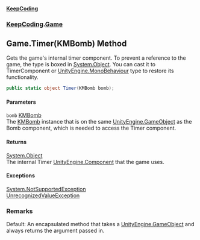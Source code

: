 #### [KeepCoding](index.md 'index')
### [KeepCoding](KeepCoding.md 'KeepCoding').[Game](Game.md 'KeepCoding.Game')
## Game.Timer(KMBomb) Method
Gets the game's internal timer component. To prevent a reference to the game, the type is boxed in [System.Object](https://docs.microsoft.com/en-us/dotnet/api/System.Object 'System.Object'). You can cast it to TimerComponent or [UnityEngine.MonoBehaviour](https://docs.microsoft.com/en-us/dotnet/api/UnityEngine.MonoBehaviour 'UnityEngine.MonoBehaviour') type to restore its functionality.  
```csharp
public static object Timer(KMBomb bomb);
```
#### Parameters
<a name='KeepCoding.Game.Timer(KMBomb).bomb'></a>
`bomb` [KMBomb](https://docs.microsoft.com/en-us/dotnet/api/KMBomb 'KMBomb')  
The [KMBomb](https://docs.microsoft.com/en-us/dotnet/api/KMBomb 'KMBomb') instance that is on the same [UnityEngine.GameObject](https://docs.microsoft.com/en-us/dotnet/api/UnityEngine.GameObject 'UnityEngine.GameObject') as the Bomb component, which is needed to access the Timer component.
  
#### Returns
[System.Object](https://docs.microsoft.com/en-us/dotnet/api/System.Object 'System.Object')  
The internal Timer [UnityEngine.Component](https://docs.microsoft.com/en-us/dotnet/api/UnityEngine.Component 'UnityEngine.Component') that the game uses.
#### Exceptions
[System.NotSupportedException](https://docs.microsoft.com/en-us/dotnet/api/System.NotSupportedException 'System.NotSupportedException')  
[UnrecognizedValueException](UnrecognizedValueException.md 'KeepCoding.Internal.UnrecognizedValueException')  
### Remarks
Default: An encapsulated method that takes a [UnityEngine.GameObject](https://docs.microsoft.com/en-us/dotnet/api/UnityEngine.GameObject 'UnityEngine.GameObject') and always returns the argument passed in.  
